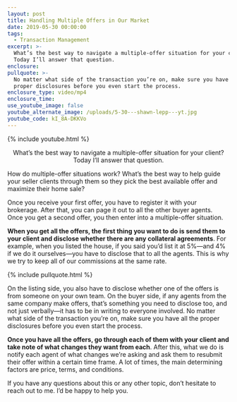 ```yaml
---
layout: post
title: Handling Multiple Offers in Our Market
date: 2019-05-30 00:00:00
tags:
  - Transaction Management
excerpt: >-
  What’s the best way to navigate a multiple-offer situation for your client?
  Today I’ll answer that question.
enclosure:
pullquote: >-
  No matter what side of the transaction you’re on, make sure you have all the
  proper disclosures before you even start the process.
enclosure_type: video/mp4
enclosure_time:
use_youtube_image: false
youtube_alternate_image: /uploads/5-30---shawn-lepp---yt.jpg
youtube_code: kI_8A-DKKVo
---
```


{% include youtube.html %}

<center>What’s the best way to navigate a multiple-offer situation for your client? Today I’ll answer that question.</center>

How do multiple-offer situations work? What’s the best way to help guide your seller clients through them so they pick the best available offer and maximize their home sale?

Once you receive your first offer, you have to register it with your brokerage. After that, you can page it out to all the other buyer agents. Once you get a second offer, you then enter into a multiple-offer situation.

**When you get all the offers, the first thing you want to do is send them to your client and disclose whether there are any collateral agreements**. For example, when you listed the house, if you said you’d list it at 5%—and 4% if we do it ourselves—you have to disclose that to all the agents. This is why we try to keep all of our commissions at the same rate.

{% include pullquote.html %}

On the listing side, you also have to disclose whether one of the offers is from someone on your own team. On the buyer side, if any agents from the same company make offers, that’s something you need to disclose too, and not just verbally—it has to be in writing to everyone involved. No matter what side of the transaction you’re on, make sure you have all the proper disclosures before you even start the process.

**Once you have all the offers, go through each of them with your client and take note of what changes they want from each**. After this, what we do is notify each agent of what changes we’re asking and ask them to resubmit their offer within a certain time frame. A lot of times, the main determining factors are price, terms, and conditions.

If you have any questions about this or any other topic, don’t hesitate to reach out to me. I’d be happy to help you.